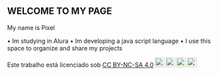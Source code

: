 ## WELCOME TO MY PAGE

My name is Pixel

• Im studying in Alura
• Im developing a java script language
• I use this space to organize and share my projects
 <p xmlns:cc="http://creativecommons.org/ns#" >Este trabalho está licenciado sob <a href="https://creativecommons.org/licenses/by-nc-sa/4.0/?ref= selector-v1" target="_blank" rel="license noopener noreferrer" style="display:inline-block;">CC BY-NC-SA 4.0<img style="height:22px!important;margin-left:3px ;alinhamento vertical:fundo do texto;" src="https://mirrors.creativecommons.org/presskit/icons/cc.svg?ref=chooser-v1" alt=""><img style="height:22px!important;margin-left:3px;vertical -align:texto inferior;" src="https://mirrors.creativecommons.org/presskit/icons/by.svg?ref=chooser-v1" alt=""><img style="height:22px!important;margin-left:3px;vertical -align:texto inferior;" src="https://mirrors.creativecommons.org/presskit/icons/nc.svg?ref=chooser-v1" alt=""><img style="height:22px!important;margin-left:3px;vertical -align:texto inferior;" src="https://mirrors.creativecommons.org/presskit/icons/sa.svg?ref=chooser-v1" alt=""></a></p>
